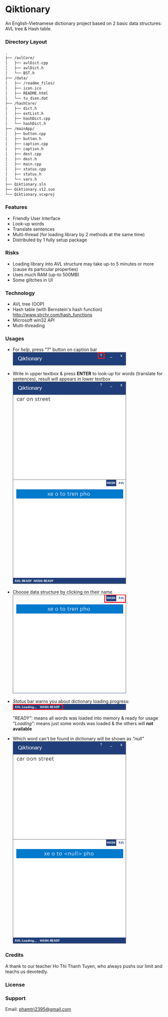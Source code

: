# Qiktionary
An English-Vietnamese dictionary project based on 2 basic data structures: AVL tree & Hash table.

### Directory Layout
```
.
├── /avlCore/
│   ├── avlDict.cpp
│   ├── avlDict.h
│   └── BST.h
├── /data/
│   ├── /readme_files/
│   ├── icon.ico
│   ├── README.html
│   └── tu_dien.dat
├── /hashCore/
│   ├── dict.h
│   ├── extList.h
│   ├── hashDict.cpp
│   └── hashDict.h
├── /mainApp/
│   ├── button.cpp
│   ├── button.h
│   ├── caption.cpp
│   ├── caption.h
│   ├── dest.cpp
│   ├── dest.h
│   ├── main.cpp
│   ├── status.cpp
│   ├── status.h
│   └── vars.h
├── Qiktionary.sln
├── Qiktionary.v12.suo
└── Qiktionary.vcxproj
```

### Features
+ Friendly User Interface
+ Look-up words
+ Translate sentences
+ Multi-thread (for loading library by 2 methods at the same time)
+ Distributed by 1 fully setup package

### Risks
+ Loading library into AVL structure may take up-to 5 minutes or more (cause its particular properties)
+ Uses much RAM (up-to 500MB)
+ Some glitches in UI

### Technology
+ AVL tree (OOP)
+ Hash table (with Bernstein's hash function)
  http://www.strchr.com/hash_functions
+ Microsoft win32 API
+ Multi-threading

### Usages
+ For _help_, press "?" button on caption bar
  ![alt text](https://raw.githubusercontent.com/phamtri2395/Qiktionary/master/readme_files/help_button.png "Help button")


+ Write in upper textbox & press **ENTER** to look-up for words (translate for sentences), result will appears in lower textbox
  ![alt-text](https://raw.githubusercontent.com/phamtri2395/Qiktionary/master/readme_files/translate.png "Translate")


+ Choose data structure by clicking on their name
  ![alt-text](https://raw.githubusercontent.com/phamtri2395/Qiktionary/master/readme_files/algorithm.png "Change algorithm")


+ _Status_ bar warns you about dictionary loading progress:
  ![alt-text](https://raw.githubusercontent.com/phamtri2395/Qiktionary/master/readme_files/status.png "Status bar")


  _"READY"_:   means all words was loaded into memory & ready for usage
  _"Loading"_: means just some words was loaded & the others will **not available**
+ Which word can't be found in dictionary will be shown as _"null"_
  ![alt-text](https://raw.githubusercontent.com/phamtri2395/Qiktionary/master/readme_files/null.png "If can't find word")


### Credits
A thank to our teacher Ho Thi Thanh Tuyen, who always pushs our limit and teachs us devotedly.

### License

### Support
Email: phamtri2395@gmail.com
